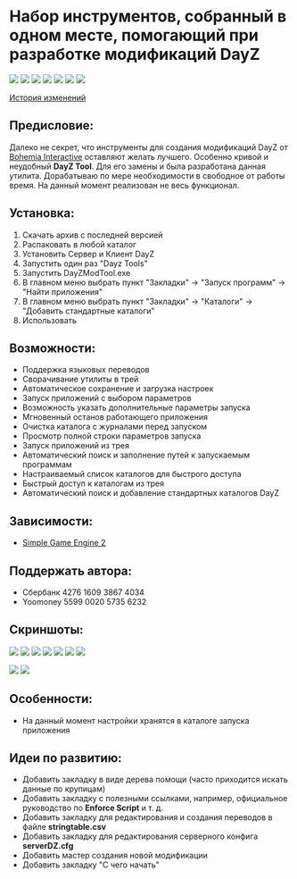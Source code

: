 # Набор инструментов, собранный в одном месте, помогающий при разработке модификаций DayZ

![](https://img.shields.io/github/v/release/accuratealx/DayzModTool)
![](https://img.shields.io/github/stars/accuratealx/DayzModTool)
![](https://img.shields.io/github/downloads/accuratealx/DayzModTool/total)
![](https://img.shields.io/github/repo-size/accuratealx/DayzModTool)
![](https://img.shields.io/github/release-date/accuratealx/DayzModTool)
![](https://img.shields.io/github/last-commit/accuratealx/DayzModTool)
![](https://img.shields.io/github/languages/top/accuratealx/DayzModTool)

[История изменений](https://github.com/accuratealx/DayzModTool/raw/master/Bin/ChangeLog.txt)

## Предисловие:
Далеко не секрет, что инструменты для создания модификаций DayZ от [Bohemia Interactive](https://www.bohemia.net/) оставляют желать лучшего. Особенно кривой и неудобный **DayZ Tool**. Для его замены и была разработана данная утилита. Дорабатываю по мере необходимости в свободное от работы время. На данный момент реализован не весь функционал.
    
## Установка:
1. Скачать архив с последней версией
0. Распаковать в любой каталог
0. Установить Сервер и Клиент DayZ
0. Запустить один раз "Dayz Tools"
0. Запустить DayZModTool.exe
0. В главном меню выбрать пункт "Закладки" -> "Запуск программ" -> "Найти приложения"
0. В главном меню выбрать пункт "Закладки" -> "Каталоги" -> "Добавить стандартные каталоги"
0. Использовать

## Возможности:
- Поддержка языковых переводов
- Сворачивание утилиты в трей
- Автоматическое сохранение и загрузка настроек
- Запуск приложений с выбором параметров
- Возможность указать дополнительные параметры запуска
- Мгновенный останов работающего приложения
- Очистка каталога с журналами перед запуском
- Просмотр полной строки параметров запуска
- Запуск приложений из трея
- Автоматический поиск и заполнение путей к запускаемым программам
- Настраиваемый список каталогов для быстрого доступа
- Быстрый доступ к каталогам из трея
- Автоматический поиск и добавление стандартных каталогов DayZ

## Зависимости:
- [Simple Game Engine 2](https://github.com/accuratealx/SimpleGameEngine2)

## Поддержать автора:
- Сбербанк 4276 1609 3867 4034
- Yoomoney 5599 0020 5735 6232

## Скриншоты:
![](https://github.com/accuratealx/DayzModTool/raw/master/Doc/Screenshot/Screen001.png)
![](https://github.com/accuratealx/DayzModTool/raw/master/Doc/Screenshot/Screen001a.png)
![](https://github.com/accuratealx/DayzModTool/raw/master/Doc/Screenshot/Screen002.png)
![](https://github.com/accuratealx/DayzModTool/raw/master/Doc/Screenshot/Screen003.png)
![](https://github.com/accuratealx/DayzModTool/raw/master/Doc/Screenshot/Screen004.png)
![](https://github.com/accuratealx/DayzModTool/raw/master/Doc/Screenshot/Screen005.png)
![](https://github.com/accuratealx/DayzModTool/raw/master/Doc/Screenshot/Screen006.png)

![](https://github.com/accuratealx/DayzModTool/raw/master/Doc/Screenshot/ScreenTray001.png)
![](https://github.com/accuratealx/DayzModTool/raw/master/Doc/Screenshot/ScreenTray002.png)

## Особенности:
- На данный момент настройки хранятся в каталоге запуска приложения

## Идеи по развитию:
- Добавить закладку в виде дерева помощи (часто приходится искать данные по крупицам)
- Добавить закладку с полезными ссылками, например, официальное руководство по **Enforce Script** и т. д.
- Добавить закладку для редактирования и создания переводов в файле **stringtable.csv**
- Добавить закладку для редактирования серверного конфига **serverDZ.cfg**
- Добавить мастер создания новой модификации
- Добавить закладку "C чего начать"
